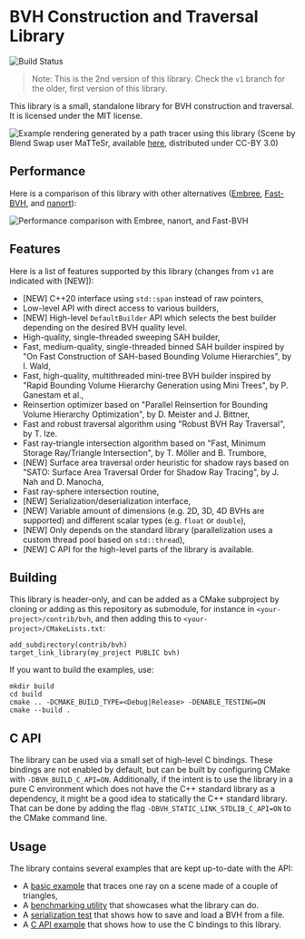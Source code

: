 # BVH Construction and Traversal Library

![Build Status](https://github.com/madmann91/bvh/workflows/build-and-test/badge.svg)

> Note: This is the 2nd version of this library. Check the `v1` branch for the older, first version
> of this library.

This library is a small, standalone library for BVH construction and traversal. It is licensed
under the MIT license.

![Example rendering generated by a path tracer using this library](render.jpg)
(Scene by Blend Swap user MaTTeSr, available [here](https://www.blendswap.com/blend/18762),
distributed under CC-BY 3.0)

## Performance

Here is a comparison of this library with other alternatives
([Embree](https://github.com/embree/embree),
[Fast-BVH](https://github.com/brandonpelfrey/Fast-BVH), and
[nanort](https://github.com/lighttransport/nanort)):

![Performance comparison with Embree, nanort, and Fast-BVH](chart.png)

## Features

Here is a list of features supported by this library (changes from `v1` are indicated with [NEW]):

- [NEW] C++20 interface using `std::span` instead of raw pointers,
- Low-level API with direct access to various builders,
- [NEW] High-level `DefaultBuilder` API which selects the best builder depending on the desired
  BVH quality level.
- High-quality, single-threaded sweeping SAH builder,
- Fast, medium-quality, single-threaded binned SAH builder inspired by
  "On Fast Construction of SAH-based Bounding Volume Hierarchies", by I. Wald,
- Fast, high-quality, multithreaded mini-tree BVH builder inspired by
  "Rapid Bounding Volume Hierarchy Generation using Mini Trees", by P. Ganestam et al.,
- Reinsertion optimizer based on "Parallel Reinsertion for Bounding Volume Hierarchy
  Optimization", by D. Meister and J. Bittner,
- Fast and robust traversal algorithm using "Robust BVH Ray Traversal", by T. Ize.
- Fast ray-triangle intersection algorithm based on
  "Fast, Minimum Storage Ray/Triangle Intersection", by T. Möller and B. Trumbore,
- [NEW] Surface area traversal order heuristic for shadow rays based on
  "SATO: Surface Area Traversal Order for Shadow Ray Tracing", by J. Nah and D. Manocha,
- Fast ray-sphere intersection routine,
- [NEW] Serialization/deserialization interface,
- [NEW] Variable amount of dimensions (e.g. 2D, 3D, 4D BVHs are supported) and different scalar types
  (e.g. `float` or `double`),
- [NEW] Only depends on the standard library (parallelization uses a custom thread pool based on
  `std::thread`),
- [NEW] C API for the high-level parts of the library is available.

## Building

This library is header-only, and can be added as a CMake subproject by cloning or adding as this
repository as submodule, for instance in `<your-project>/contrib/bvh`, and then adding this to
`<your-project>/CMakeLists.txt`:

    add_subdirectory(contrib/bvh)
    target_link_library(my_project PUBLIC bvh)

If you want to build the examples, use:

    mkdir build
    cd build
    cmake .. -DCMAKE_BUILD_TYPE=<Debug|Release> -DENABLE_TESTING=ON
    cmake --build .

## C API

The library can be used via a small set of high-level C bindings. These bindings are not enabled by
default, but can be built by configuring CMake with `-DBVH_BUILD_C_API=ON`. Additionally, if the
intent is to use the library in a pure C environment which does not have the C++ standard library as
a dependency, it might be a good idea to statically the C++ standard library. That can be done by
adding the flag `-DBVH_STATIC_LINK_STDLIB_C_API=ON` to the CMake command line.

## Usage

The library contains several examples that are kept up-to-date with the API:

- A [basic example](test/simple_example.cpp) that traces one ray on a scene made of a couple of triangles,
- A [benchmarking utility](test/benchmark.cpp) that showcases what the library can do.
- A [serialization test](test/serialize.cpp) that shows how to save and load a BVH from a file.
- A [C API example](test/c_api_example.c) that shows how to use the C bindings to this library.
